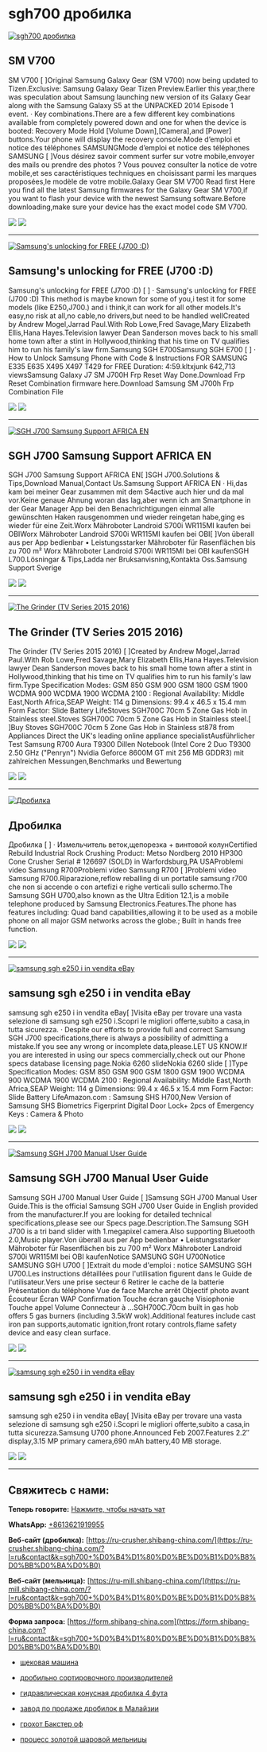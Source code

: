 # sgh700 дробилка

<a href="https://swt.shibang-china.com/?l=ru&img&k=sgh700+%D0%B4%D1%80%D0%BE%D0%B1%D0%B8%D0%BB%D0%BA%D0%B0" target="_blank">![sgh700 дробилка](http://static.shibang-china.com/all-800x300/957.jpg)</a>

## SM V700
SM V700 [ ]Original Samsung Galaxy Gear (SM V700) now being updated to Tizen.Exclusive: Samsung Galaxy Gear Tizen Preview.Earlier this year,there was speculation about Samsung launching new version of its Galaxy Gear along with the Samsung Galaxy S5 at the UNPACKED 2014 Episode 1 event.&nbsp;&#0183;&#32;Key combinations.There are a few different key combinations available from completely powered down and one for when the device is booted: Recovery Mode Hold [Volume Down],[Camera],and [Power] buttons.Your phone will display the recovery console.Mode d’emploi et notice des t&#233;l&#233;phones SAMSUNGMode d’emploi et notice des t&#233;l&#233;phones SAMSUNG [ ]Vous d&#233;sirez savoir comment surfer sur votre mobile,envoyer des mails ou prendre des photos ? Vous pouvez consulter la notice de votre mobile,et ses caract&#233;ristiques techniques en choisissant parmi les marques propos&#233;es,le mod&#232;le de votre mobile.Galaxy Gear SM V700 Read first Here you find all the latest Samsung firmwares for the Galaxy Gear SM V700,if you want to flash your device with the newest Samsung software.Before downloading,make sure your device has the exact model code SM V700.


<a href="https://whatsapp.shibangsoft.com/WhatsApp.php" target="_blank" title="WhatsApp">![](http://static.shibang-china.com/icon/whatsapp.png)</a> <a href="https://swt.shibang-china.com/?l=ru&icon&k=sgh700+%D0%B4%D1%80%D0%BE%D0%B1%D0%B8%D0%BB%D0%BA%D0%B0" target="_blank">![](http://static.shibang-china.com/icon/chat-ru.png)</a>

---

<a href="https://swt.shibang-china.com/?l=ru&img&k=sgh700+%D0%B4%D1%80%D0%BE%D0%B1%D0%B8%D0%BB%D0%BA%D0%B0" target="_blank">![Samsung's unlocking for FREE (J700 :D)](http://static.shibang-china.com/all-800x300/1215.jpg)</a>

## Samsung's unlocking for FREE (J700 :D)
Samsung's unlocking for FREE (J700 :D) [ ]&nbsp;&#0183;&#32;Samsung's unlocking for FREE (J700 :D) This method is maybe known for some of you,i test it for some models (like E250,J700.) and i think,it can work for all other models.It's easy,no risk at all,no cable,no drivers,but need to be handled wellCreated by Andrew Mogel,Jarrad Paul.With Rob Lowe,Fred Savage,Mary Elizabeth Ellis,Hana Hayes.Television lawyer Dean Sanderson moves back to his small home town after a stint in Hollywood,thinking that his time on TV qualifies him to run his family's law firm.Samsung SGH E700Samsung SGH E700 [ ]&nbsp;&#0183;&#32;How to Unlock Samsung Phone with Code &amp; Instructions FOR SAMSUNG E335 E635 X495 X497 T429 for FREE Duration: 4:59.kltxjunk 642,713 viewsSamsung Galaxy J7 SM J700H Frp Reset Way Done.Download Frp Reset Combination firmware here.Download Samsung SM J700h Frp Combination File


<a href="https://whatsapp.shibangsoft.com/WhatsApp.php" target="_blank" title="WhatsApp">![](http://static.shibang-china.com/icon/whatsapp.png)</a> <a href="https://swt.shibang-china.com/?l=ru&icon&k=sgh700+%D0%B4%D1%80%D0%BE%D0%B1%D0%B8%D0%BB%D0%BA%D0%B0" target="_blank">![](http://static.shibang-china.com/icon/chat-ru.png)</a>

---

<a href="https://swt.shibang-china.com/?l=ru&img&k=sgh700+%D0%B4%D1%80%D0%BE%D0%B1%D0%B8%D0%BB%D0%BA%D0%B0" target="_blank">![SGH J700 Samsung Support AFRICA EN](http://static.shibang-china.com/all-800x300/920.jpg)</a>

## SGH J700 Samsung Support AFRICA EN
SGH J700 Samsung Support AFRICA EN[ ]SGH J700.Solutions &amp; Tips,Download Manual,Contact Us.Samsung Support AFRICA EN&nbsp;&#0183;&#32;Hi,das kam bei meiner Gear zusammen mit dem S4active auch hier und da mal vor.Keine genaue Ahnung woran das lag,aber wenn ich am Smartphone in der Gear Manager App bei den Benachrichtigungen einmal alle gew&#252;nschten Haken rausgenommen und wieder reingetan habe,ging es wieder f&#252;r eine Zeit.Worx M&#228;hroboter Landroid S700i WR115MI kaufen bei OBIWorx M&#228;hroboter Landroid S700i WR115MI kaufen bei OBI[ ]Von &#252;berall aus per App bedienbar • Leistungsstarker M&#228;hroboter f&#252;r Rasenfl&#228;chen bis zu 700 m&#178; Worx M&#228;hroboter Landroid S700i WR115MI bei OBI kaufenSGH L700.L&#246;sningar &amp; Tips,Ladda ner Bruksanvisning,Kontakta Oss.Samsung Support Sverige


<a href="https://whatsapp.shibangsoft.com/WhatsApp.php" target="_blank" title="WhatsApp">![](http://static.shibang-china.com/icon/whatsapp.png)</a> <a href="https://swt.shibang-china.com/?l=ru&icon&k=sgh700+%D0%B4%D1%80%D0%BE%D0%B1%D0%B8%D0%BB%D0%BA%D0%B0" target="_blank">![](http://static.shibang-china.com/icon/chat-ru.png)</a>

---

<a href="https://swt.shibang-china.com/?l=ru&img&k=sgh700+%D0%B4%D1%80%D0%BE%D0%B1%D0%B8%D0%BB%D0%BA%D0%B0" target="_blank">![The Grinder (TV Series 2015 2016)](http://static.shibang-china.com/all-800x300/1457.jpg)</a>

## The Grinder (TV Series 2015 2016)
The Grinder (TV Series 2015 2016) [ ]Created by Andrew Mogel,Jarrad Paul.With Rob Lowe,Fred Savage,Mary Elizabeth Ellis,Hana Hayes.Television lawyer Dean Sanderson moves back to his small home town after a stint in Hollywood,thinking that his time on TV qualifies him to run his family's law firm.Type Specification Modes: GSM 850 GSM 900 GSM 1800 GSM 1900 WCDMA 900 WCDMA 1900 WCDMA 2100 : Regional Availability: Middle East,North Africa,SEAP Weight: 114 g Dimensions: 99.4 x 46.5 x 15.4 mm Form Factor: Slide Battery LifeStoves SGH700C 70cm 5 Zone Gas Hob in Stainless steel.Stoves SGH700C 70cm 5 Zone Gas Hob in Stainless steel.[ ]Buy Stoves SGH700C 70cm 5 Zone Gas Hob in Stainless st878 from Appliances Direct the UK's leading online appliance specialistAusf&#252;hrlicher Test Samsung R700 Aura T9300 Dillen Notebook (Intel Core 2 Duo T9300 2.50 GHz (&quot;Penryn&quot;) Nvidia Geforce 8600M GT mit 256 MB GDDR3) mit zahlreichen Messungen,Benchmarks und Bewertung


<a href="https://whatsapp.shibangsoft.com/WhatsApp.php" target="_blank" title="WhatsApp">![](http://static.shibang-china.com/icon/whatsapp.png)</a> <a href="https://swt.shibang-china.com/?l=ru&icon&k=sgh700+%D0%B4%D1%80%D0%BE%D0%B1%D0%B8%D0%BB%D0%BA%D0%B0" target="_blank">![](http://static.shibang-china.com/icon/chat-ru.png)</a>

---

<a href="https://swt.shibang-china.com/?l=ru&img&k=sgh700+%D0%B4%D1%80%D0%BE%D0%B1%D0%B8%D0%BB%D0%BA%D0%B0" target="_blank">![Дробилка](http://static.shibang-china.com/all-800x300/1074.jpg)</a>

## Дробилка
Дробилка [ ]&nbsp;&#0183;&#32;Измельчитель веток,щепорезка + винтовой колунCertified Rebuild Industrial Rock Crushing Product: Metso Nordberg 2010 HP300 Cone Crusher Serial # 126697 (SOLD) in Warfordsburg,PA USAProblemi video Samsung R700Problemi video Samsung R700 [ ]Problemi video Samsung R700.Riparazione,reflow reballing di un portatile samsung r700 che non si accende o con artefizi e righe verticali sullo schermo.The Samsung SGH U700,also known as the Ultra Edition 12.1,is a mobile telephone produced by Samsung Electronics.Features.The phone has features including: Quad band capabilities,allowing it to be used as a mobile phone on all major GSM networks across the globe.; Built in hands free function.


<a href="https://whatsapp.shibangsoft.com/WhatsApp.php" target="_blank" title="WhatsApp">![](http://static.shibang-china.com/icon/whatsapp.png)</a> <a href="https://swt.shibang-china.com/?l=ru&icon&k=sgh700+%D0%B4%D1%80%D0%BE%D0%B1%D0%B8%D0%BB%D0%BA%D0%B0" target="_blank">![](http://static.shibang-china.com/icon/chat-ru.png)</a>

---

<a href="https://swt.shibang-china.com/?l=ru&img&k=sgh700+%D0%B4%D1%80%D0%BE%D0%B1%D0%B8%D0%BB%D0%BA%D0%B0" target="_blank">![samsung sgh e250 i in vendita eBay](http://static.shibang-china.com/all-800x300/542.jpg)</a>

## samsung sgh e250 i in vendita eBay
samsung sgh e250 i in vendita eBay[ ]Visita eBay per trovare una vasta selezione di samsung sgh e250 i.Scopri le migliori offerte,subito a casa,in tutta sicurezza.&nbsp;&#0183;&#32;Despite our efforts to provide full and correct Samsung SGH J700 specifications,there is always a possibility of admitting a mistake.If you see any wrong or incomplete data,please.LET US KNOW.If you are interested in using our specs commercially,check out our Phone specs database licensing page.Nokia 6260 slideNokia 6260 slide [ ]Type Specification Modes: GSM 850 GSM 900 GSM 1800 GSM 1900 WCDMA 900 WCDMA 1900 WCDMA 2100 : Regional Availability: Middle East,North Africa,SEAP Weight: 114 g Dimensions: 99.4 x 46.5 x 15.4 mm Form Factor: Slide Battery LifeAmazon.com : Samsung SHS H700,New Version of Samsung SHS Biometrics Figerprint Digital Door Lock+ 2pcs of Emergency Keys : Camera &amp; Photo


<a href="https://whatsapp.shibangsoft.com/WhatsApp.php" target="_blank" title="WhatsApp">![](http://static.shibang-china.com/icon/whatsapp.png)</a> <a href="https://swt.shibang-china.com/?l=ru&icon&k=sgh700+%D0%B4%D1%80%D0%BE%D0%B1%D0%B8%D0%BB%D0%BA%D0%B0" target="_blank">![](http://static.shibang-china.com/icon/chat-ru.png)</a>

---

<a href="https://swt.shibang-china.com/?l=ru&img&k=sgh700+%D0%B4%D1%80%D0%BE%D0%B1%D0%B8%D0%BB%D0%BA%D0%B0" target="_blank">![Samsung SGH J700 Manual User Guide](http://static.shibang-china.com/all-800x300/1429.jpg)</a>

## Samsung SGH J700 Manual User Guide
Samsung SGH J700 Manual User Guide [ ]Samsung SGH J700 Manual User Guide.This is the official Samsung SGH J700 User Guide in English provided from the manufacturer.If you are looking for detailed technical specifications,please see our Specs page.Description.The Samsung SGH J700 is a tri band slider with 1.megapixel camera.Also supporting Bluetooth 2.0,Music player.Von &#252;berall aus per App bedienbar • Leistungsstarker M&#228;hroboter f&#252;r Rasenfl&#228;chen bis zu 700 m&#178; Worx M&#228;hroboter Landroid S700i WR115MI bei OBI kaufenNotice SAMSUNG SGH U700Notice SAMSUNG SGH U700 [ ]Extrait du mode d'emploi : notice SAMSUNG SGH U700.Les instructions d&#233;taill&#233;es pour l'utilisation figurent dans le Guide de l'utilisateur.Vers une prise secteur 6 Retirer le cache de la batterie Pr&#233;sentation du t&#233;l&#233;phone Vue de face Marche arr&#234;t Objectif photo avant &#201;couteur &#201;cran WAP Confirmation Touche &#233;cran gauche Visiophonie Touche appel Volume Connecteur &#224; …SGH700C.70cm built in gas hob offers 5 gas burners (including 3.5kW wok).Additional features include cast iron pan supports,automatic ignition,front rotary controls,flame safety device and easy clean surface.


<a href="https://whatsapp.shibangsoft.com/WhatsApp.php" target="_blank" title="WhatsApp">![](http://static.shibang-china.com/icon/whatsapp.png)</a> <a href="https://swt.shibang-china.com/?l=ru&icon&k=sgh700+%D0%B4%D1%80%D0%BE%D0%B1%D0%B8%D0%BB%D0%BA%D0%B0" target="_blank">![](http://static.shibang-china.com/icon/chat-ru.png)</a>

---

<a href="https://swt.shibang-china.com/?l=ru&img&k=sgh700+%D0%B4%D1%80%D0%BE%D0%B1%D0%B8%D0%BB%D0%BA%D0%B0" target="_blank">![samsung sgh e250 i in vendita eBay](http://static.shibang-china.com/all-800x300/1224.jpg)</a>

## samsung sgh e250 i in vendita eBay
samsung sgh e250 i in vendita eBay[ ]Visita eBay per trovare una vasta selezione di samsung sgh e250 i.Scopri le migliori offerte,subito a casa,in tutta sicurezza.Samsung U700 phone.Announced Feb 2007.Features 2.2″ display,3.15 MP primary camera,690 mAh battery,40 MB storage.

<a href="https://whatsapp.shibangsoft.com/WhatsApp.php" target="_blank" title="WhatsApp">![](http://static.shibang-china.com/icon/whatsapp.png)</a> <a href="https://swt.shibang-china.com/?l=ru&icon&k=sgh700+%D0%B4%D1%80%D0%BE%D0%B1%D0%B8%D0%BB%D0%BA%D0%B0" target="_blank">![](http://static.shibang-china.com/icon/chat-ru.png)</a>

---
## Свяжитесь с нами:

**Теперь говорите:** [Нажмите, чтобы начать чат](https://swt.shibang-china.com?l=ru&contact&k=sgh700+%D0%B4%D1%80%D0%BE%D0%B1%D0%B8%D0%BB%D0%BA%D0%B0)

**WhatsApp:**  [+8613621919955](https://whatsapp.shibangsoft.com/WhatsApp.php)

**Веб-сайт (дробилка):** [https://ru-crusher.shibang-china.com/](https://ru-crusher.shibang-china.com/?l=ru&contact&k=sgh700+%D0%B4%D1%80%D0%BE%D0%B1%D0%B8%D0%BB%D0%BA%D0%B0)

**Веб-сайт (мельница):** [https://ru-mill.shibang-china.com/](https://ru-mill.shibang-china.com/?l=ru&contact&k=sgh700+%D0%B4%D1%80%D0%BE%D0%B1%D0%B8%D0%BB%D0%BA%D0%B0)

**Форма запроса:** [https://form.shibang-china.com](https://form.shibang-china.com?l=ru&contact&k=sgh700+%D0%B4%D1%80%D0%BE%D0%B1%D0%B8%D0%BB%D0%BA%D0%B0)

* [щековая машина](../118/%D1%89%D0%B5%D0%BA%D0%BE%D0%B2%D0%B0%D1%8F%20%D0%BC%D0%B0%D1%88%D0%B8%D0%BD%D0%B0.md)

* [дробильно сортировочного производителей](../108/%D0%B4%D1%80%D0%BE%D0%B1%D0%B8%D0%BB%D1%8C%D0%BD%D0%BE%20%D1%81%D0%BE%D1%80%D1%82%D0%B8%D1%80%D0%BE%D0%B2%D0%BE%D1%87%D0%BD%D0%BE%D0%B3%D0%BE%20%D0%BF%D1%80%D0%BE%D0%B8%D0%B7%D0%B2%D0%BE%D0%B4%D0%B8%D1%82%D0%B5%D0%BB%D0%B5%D0%B9.md)

* [гидравлическая конусная дробилка 4 фута](../108/%D0%B3%D0%B8%D0%B4%D1%80%D0%B0%D0%B2%D0%BB%D0%B8%D1%87%D0%B5%D1%81%D0%BA%D0%B0%D1%8F%20%D0%BA%D0%BE%D0%BD%D1%83%D1%81%D0%BD%D0%B0%D1%8F%20%D0%B4%D1%80%D0%BE%D0%B1%D0%B8%D0%BB%D0%BA%D0%B0%204%20%D1%84%D1%83%D1%82%D0%B0.md)

* [завод по продаже дробилок в Малайзии](../115/%D0%B7%D0%B0%D0%B2%D0%BE%D0%B4%20%D0%BF%D0%BE%20%D0%BF%D1%80%D0%BE%D0%B4%D0%B0%D0%B6%D0%B5%20%D0%B4%D1%80%D0%BE%D0%B1%D0%B8%D0%BB%D0%BE%D0%BA%20%D0%B2%20%D0%9C%D0%B0%D0%BB%D0%B0%D0%B9%D0%B7%D0%B8%D0%B8.md)

* [грохот Бакстер оф](../113/%D0%B3%D1%80%D0%BE%D1%85%D0%BE%D1%82%20%D0%91%D0%B0%D0%BA%D1%81%D1%82%D0%B5%D1%80%20%D0%BE%D1%84.md)

* [процесс золотой шаровой мельницы](../117/%D0%BF%D1%80%D0%BE%D1%86%D0%B5%D1%81%D1%81%20%D0%B7%D0%BE%D0%BB%D0%BE%D1%82%D0%BE%D0%B9%20%D1%88%D0%B0%D1%80%D0%BE%D0%B2%D0%BE%D0%B9%20%D0%BC%D0%B5%D0%BB%D1%8C%D0%BD%D0%B8%D1%86%D1%8B.md)